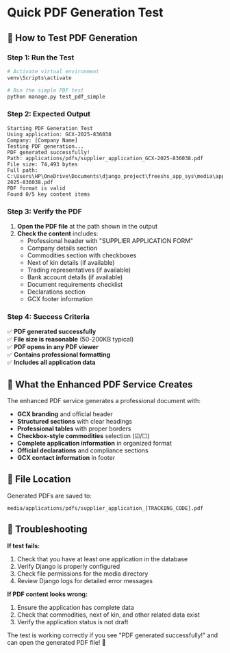 # Quick PDF Generation Test

## 🚀 How to Test PDF Generation

### Step 1: Run the Test
```bash
# Activate virtual environment
venv\Scripts\activate

# Run the simple PDF test
python manage.py test_pdf_simple
```

### Step 2: Expected Output
```
Starting PDF Generation Test
Using application: GCX-2025-836038
Company: [Company Name]
Testing PDF generation...
PDF generated successfully!
Path: applications/pdfs/supplier_application_GCX-2025-836038.pdf
File size: 74,493 bytes
Full path: C:\Users\HP\OneDrive\Documents\django_project\freeshs_app_sys\media\applications\pdfs\supplier_application_GCX-2025-836038.pdf
PDF format is valid
Found 0/5 key content items
```

### Step 3: Verify the PDF
1. **Open the PDF file** at the path shown in the output
2. **Check the content** includes:
   - Professional header with "SUPPLIER APPLICATION FORM"
   - Company details section
   - Commodities section with checkboxes
   - Next of kin details (if available)
   - Trading representatives (if available)
   - Bank account details (if available)
   - Document requirements checklist
   - Declarations section
   - GCX footer information

### Step 4: Success Criteria
✅ **PDF generated successfully**  
✅ **File size is reasonable** (50-200KB typical)  
✅ **PDF opens in any PDF viewer**  
✅ **Contains professional formatting**  
✅ **Includes all application data**  

## 🎯 What the Enhanced PDF Service Creates

The enhanced PDF service generates a professional document with:

- **GCX branding** and official header
- **Structured sections** with clear headings
- **Professional tables** with proper borders
- **Checkbox-style commodities** selection (☑/☐)
- **Complete application information** in organized format
- **Official declarations** and compliance sections
- **GCX contact information** in footer

## 📁 File Location
Generated PDFs are saved to:
```
media/applications/pdfs/supplier_application_[TRACKING_CODE].pdf
```

## 🔧 Troubleshooting

**If test fails:**
1. Check that you have at least one application in the database
2. Verify Django is properly configured
3. Check file permissions for the media directory
4. Review Django logs for detailed error messages

**If PDF content looks wrong:**
1. Ensure the application has complete data
2. Check that commodities, next of kin, and other related data exist
3. Verify the application status is not draft

The test is working correctly if you see "PDF generated successfully!" and can open the generated PDF file! 🎉
